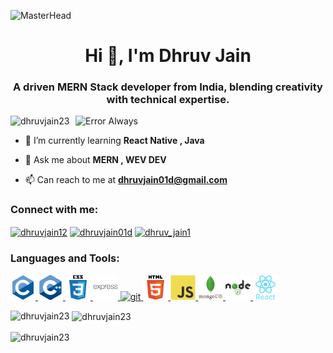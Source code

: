 ![MasterHead](https://www.synergisticit.com/wp-content/uploads/2021/10/Jacksonville-Banner-mern-stack-training.jpg)
<h1 align="center">Hi 👋, I'm Dhruv Jain</h1>
<h3 align="center">A driven MERN Stack developer from India, blending creativity with technical expertise.</h3>
<img align="right" alt="Error Always" width="400" src="https://mir-s3-cdn-cf.behance.net/project_modules/hd/06f21a161921919.63cd7887d0a70.gif">

<p align="left"> <img src="https://komarev.com/ghpvc/?username=dhruvjain23&label=Profile%20views&color=0e75b6&style=flat" alt="dhruvjain23" /> </p>

- 🌱 I’m currently learning **React Native , Java**

- 💬 Ask me about **MERN , WEV DEV**

- 📫 Can reach to me at **dhruvjain01d@gmail.com**

<h3 align="left">Connect with me:</h3>
<p align="left">
<a href="https://linkedin.com/in/dhruvjain12" target="blank"><img align="center" src="https://raw.githubusercontent.com/rahuldkjain/github-profile-readme-generator/master/src/images/icons/Social/linked-in-alt.svg" alt="dhruvjain12" height="30" width="40" /></a>
<a href="https://www.hackerrank.com/dhruvjain01d" target="blank"><img align="center" src="https://raw.githubusercontent.com/rahuldkjain/github-profile-readme-generator/master/src/images/icons/Social/hackerrank.svg" alt="dhruvjain01d" height="30" width="40" /></a>
<a href="https://www.leetcode.com/dhruv_jain1" target="blank"><img align="center" src="https://raw.githubusercontent.com/rahuldkjain/github-profile-readme-generator/master/src/images/icons/Social/leet-code.svg" alt="dhruv_jain1" height="30" width="40" /></a>
</p>

<h3 align="left">Languages and Tools:</h3>
<p align="left"> <a href="https://www.cprogramming.com/" target="_blank" rel="noreferrer"> <img src="https://raw.githubusercontent.com/devicons/devicon/master/icons/c/c-original.svg" alt="c" width="40" height="40"/> </a> <a href="https://www.w3schools.com/cpp/" target="_blank" rel="noreferrer"> <img src="https://raw.githubusercontent.com/devicons/devicon/master/icons/cplusplus/cplusplus-original.svg" alt="cplusplus" width="40" height="40"/> </a> <a href="https://www.w3schools.com/css/" target="_blank" rel="noreferrer"> <img src="https://raw.githubusercontent.com/devicons/devicon/master/icons/css3/css3-original-wordmark.svg" alt="css3" width="40" height="40"/> </a> <a href="https://expressjs.com" target="_blank" rel="noreferrer"> <img src="https://raw.githubusercontent.com/devicons/devicon/master/icons/express/express-original-wordmark.svg" alt="express" width="40" height="40"/> </a> <a href="https://git-scm.com/" target="_blank" rel="noreferrer"> <img src="https://www.vectorlogo.zone/logos/git-scm/git-scm-icon.svg" alt="git" width="40" height="40"/> </a> <a href="https://www.w3.org/html/" target="_blank" rel="noreferrer"> <img src="https://raw.githubusercontent.com/devicons/devicon/master/icons/html5/html5-original-wordmark.svg" alt="html5" width="40" height="40"/> </a> <a href="https://developer.mozilla.org/en-US/docs/Web/JavaScript" target="_blank" rel="noreferrer"> <img src="https://raw.githubusercontent.com/devicons/devicon/master/icons/javascript/javascript-original.svg" alt="javascript" width="40" height="40"/> </a> <a href="https://www.mongodb.com/" target="_blank" rel="noreferrer"> <img src="https://raw.githubusercontent.com/devicons/devicon/master/icons/mongodb/mongodb-original-wordmark.svg" alt="mongodb" width="40" height="40"/> </a> <a href="https://nodejs.org" target="_blank" rel="noreferrer"> <img src="https://raw.githubusercontent.com/devicons/devicon/master/icons/nodejs/nodejs-original-wordmark.svg" alt="nodejs" width="40" height="40"/> </a> <a href="https://reactjs.org/" target="_blank" rel="noreferrer"> <img src="https://raw.githubusercontent.com/devicons/devicon/master/icons/react/react-original-wordmark.svg" alt="react" width="40" height="40"/> </a> </p>

<p><img align="left" src="https://github-readme-stats.vercel.app/api/top-langs?username=dhruvjain23&show_icons=true&locale=en&layout=compact" alt="dhruvjain23" /></p>

<p>&nbsp;<img align="center" src="https://github-readme-stats.vercel.app/api?username=dhruvjain23&show_icons=true&locale=en" alt="dhruvjain23" /></p>

<p><img align="center" src="https://github-readme-streak-stats.herokuapp.com/?user=dhruvjain23&" alt="dhruvjain23" /></p>
